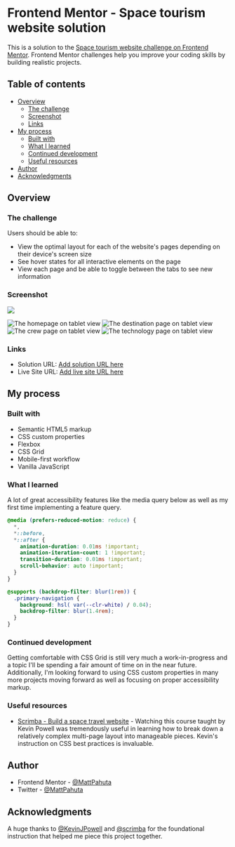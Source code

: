 # Frontend Mentor - Space tourism website solution

This is a solution to the [Space tourism website challenge on Frontend Mentor](https://www.frontendmentor.io/challenges/space-tourism-multipage-website-gRWj1URZ3). Frontend Mentor challenges help you improve your coding skills by building realistic projects. 

## Table of contents

- [Overview](#overview)
  - [The challenge](#the-challenge)
  - [Screenshot](#screenshot)
  - [Links](#links)
- [My process](#my-process)
  - [Built with](#built-with)
  - [What I learned](#what-i-learned)
  - [Continued development](#continued-development)
  - [Useful resources](#useful-resources)
- [Author](#author)
- [Acknowledgments](#acknowledgments)


## Overview

### The challenge

Users should be able to:

- View the optimal layout for each of the website's pages depending on their device's screen size
- See hover states for all interactive elements on the page
- View each page and be able to toggle between the tabs to see new information

### Screenshot

![](./screenshot.jpg)


![The homepage on tablet view](./assets/screenshots/tablet-home_space-tourism.png "Homepage on tablet")
![The destination page on tablet view](./assets/screenshots/tablet-destination_space-tourism.png "Destination page on tablet")
![The crew page on tablet view](./assets/screenshots/tablet-crew_space-tourism.png "Crew page on tablet")
![The technology page on tablet view](./assets/screenshots/tablet-tech_space-tourism.png "Technology page on tablet")

### Links

- Solution URL: [Add solution URL here](https://your-solution-url.com)
- Live Site URL: [Add live site URL here](https://your-live-site-url.com)

## My process

### Built with

- Semantic HTML5 markup
- CSS custom properties
- Flexbox
- CSS Grid
- Mobile-first workflow
- Vanilla JavaScript

### What I learned

A lot of great accessibility features like the media query below as well as my first time implementing a feature query.

```css
@media (prefers-reduced-motion: reduce) {  
  *,
  *::before,
  *::after {
    animation-duration: 0.01ms !important;
    animation-iteration-count: 1 !important;
    transition-duration: 0.01ms !important;
    scroll-behavior: auto !important;
  }
}
```
```css
@supports (backdrop-filter: blur(1rem)) {
  .primary-navigation {
    background: hsl( var(--clr-white) / 0.04);
    backdrop-filter: blur(1.4rem);
  }
}
```

### Continued development

Getting comfortable with CSS Grid is still very much a work-in-progress and a topic I'll be spending a fair amount of time on in the near future. Additionally, I'm looking forward to using CSS custom properties in many more projects moving forward as well as focusing on proper accessibility markup.

### Useful resources

- [Scrimba - Build a space travel website](https://scrimba.com/learn/spacetravel) - Watching this course taught by Kevin Powell was tremendously useful in learning how to break down a relatively complex multi-page layout into manageable pieces. Kevin's instruction on CSS best practices is invaluable.

## Author

- Frontend Mentor - [@MattPahuta](https://www.frontendmentor.io/profile/MattPahuta)
- Twitter - [@MattPahuta](https://twitter.com/MattPahuta)

## Acknowledgments

A huge thanks to [@KevinJPowell](https://twitter.com/KevinJPowell) and [@scrimba](https://twitter.com/scrimba) for the foundational instruction that helped me piece this project together.
